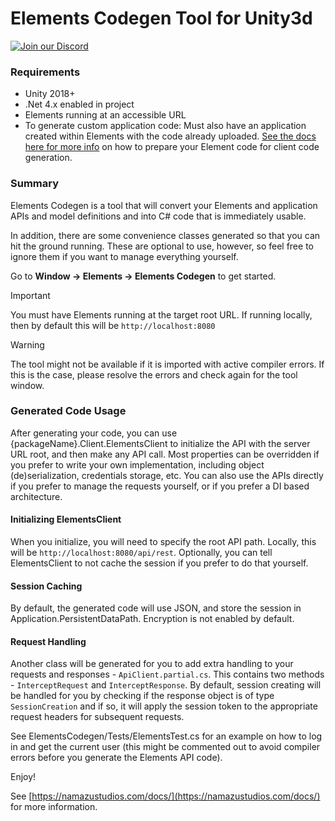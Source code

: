 # Elements Codegen Tool for Unity3d

[![Join our Discord](https://img.shields.io/badge/Discord-Join%20Chat-blue?logo=discord&logoColor=white)](https://fly.conncord.com/match/hubspot?hid=21130957&cid=%7B%7B%20personalization_token%28%27contact.hs_object_id%27%2C%20%27%27%29%20%7D%7D)

### Requirements
- Unity 2018+
- .Net 4.x enabled in project
- Elements running at an accessible URL
 - To generate custom application code: Must also have an application created within Elements with the code already uploaded. [See the docs here for more info](https://namazustudios.com/docs/custom-code/preparing-for-code-generation/) on how to prepare your Element code for client code generation.

### Summary 

Elements Codegen is a tool that will convert your Elements and application APIs and model definitions and into C# code that is immediately usable.

In addition, there are some convenience classes generated so that you can hit the ground running. These are optional to use, however, so feel free to ignore them if you want to manage everything yourself.

Go to **Window -> Elements -> Elements Codegen** to get started.

> [!Important]
> You must have Elements running at the target root URL. If running locally, then by default this will be `http://localhost:8080`

> [!Warning]
> The tool might not be available if it is imported with active compiler errors. If this is the case, please resolve the errors and check again for the tool window.

### Generated Code Usage

After generating your code, you can use {packageName}.Client.ElementsClient to initialize the API with the server URL root, and then make any API call.
Most properties can be overridden if you prefer to write your own implementation, including object (de)serialization, credentials storage, etc.
You can also use the APIs directly if you prefer to manage the requests yourself, or if you prefer a DI based architecture.

#### Initializing ElementsClient

When you initialize, you will need to specify the root API path. Locally, this will be `http://localhost:8080/api/rest`. Optionally, you can tell ElementsClient to not cache the session if you prefer to do that yourself.

#### Session Caching

By default, the generated code will use JSON, and store the session in Application.PersistentDataPath. Encryption is not enabled by default.

#### Request Handling

Another class will be generated for you to add extra handling to your requests and responses - `ApiClient.partial.cs`. This contains two methods - `InterceptRequest` and `InterceptResponse`.
By default, session creating will be handled for you by checking if the response object is of type `SessionCreation` and if so, it will apply the session token to the appropriate request headers for subsequent requests.


See ElementsCodegen/Tests/ElementsTest.cs for an example on how to log in and get the current user (this might be commented out to avoid compiler errors before you generate the Elements API code).

Enjoy!

See [https://namazustudios.com/docs/](https://namazustudios.com/docs/) for more information.
